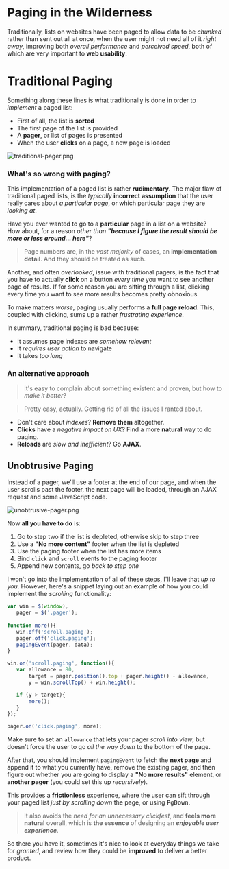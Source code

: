 # Paging in the Wilderness #

Traditionally, lists on websites have been paged to allow data to be _chunked_ rather than sent out all at once, when the user might not need all of it _right away_, improving both _overall performance_ and _perceived speed_, both of which are very important to **web usability**.

# Traditional Paging #

Something along these lines is what traditionally is done in order to _implement_ a paged list:

- First of all, the list is **sorted**
- The first page of the list is provided
- A **pager**, or list of pages is presented
- When the user **clicks** on a page, a new page is loaded

![traditional-pager.png][1]

### What's so wrong with paging? ###

This implementation of a paged list is rather **rudimentary**. The major flaw of traditional paged lists, is the _typically_ **incorrect assumption** that the user really cares about _a particular page_, or which particular page they are _looking at_.

Have you ever wanted to go to a **particular** page in a list on a website?  
How about, for a reason _other than **"because I figure the result should be more or less around... here"**_?

> Page numbers are, in the _vast majority_ of cases, an **implementation detail**. And they should be treated as such.

Another, and often _overlooked_, issue with traditional pagers, is the fact that you have to actually **click** on a button _every time_ you want to see another page of results. If for some reason you are sifting through a list, clicking every time you want to see more results becomes pretty obnoxious.

To make matters _worse_, paging usually performs a **full page reload**. This, coupled with clicking, sums up a rather _frustrating experience_.

In summary, traditional paging is bad because:

- It assumes page indexes are _somehow relevant_
- It _requires user action_ to navigate
- It takes _too long_

### An alternative approach ###

> It's easy to complain about something existent and proven, but how to _make it better_?

> Pretty easy, actually. Getting rid of all the issues I ranted about.

- Don't care about _indexes_? **Remove them** altogether.  
- **Clicks** have a _negative impact on UX_? Find a more **natural** way to do paging.  
- **Reloads** are _slow and inefficient_? Go **AJAX**.

## Unobtrusive Paging ##

Instead of a pager, we'll use a footer at the end of our page, and when the user scrolls past the footer, the next page will be loaded, through an AJAX request and some JavaScript code.

![unobtrusive-pager.png][2]

Now **all you have to do** is:

 1. Go to step two if the list is depleted, otherwise skip to step three
 2. Use a **"No more content"** footer when the list is depleted
 3. Use the paging footer when the list has more items
 4. Bind `click` and `scroll` events to the paging footer
 5. Append new contents, go _back to step one_

I won't go into the implementation of all of these steps, I'll leave that _up to you_. However, here's a snippet laying out an example of how you could implement the _scrolling_ functionality:
 
 ```js
var win = $(window),
    pager = $('.pager');
    
function more(){
    win.off('scroll.paging');
    pager.off('click.paging');
    pagingEvent(pager, data);
}

win.on('scroll.paging', function(){
    var allowance = 80,
        target = pager.position().top + pager.height() - allowance,
        y = win.scrollTop() + win.height();

    if (y > target){
        more();
    }
});

pager.on('click.paging', more);
```

Make sure to set an `allowance` that lets your pager _scroll into view_, but doesn't force the user to go _all the way down_ to the bottom of the page.

After that, you should implement `pagingEvent` to fetch the **next page** and append it to what you currently have, remove the existing pager, and then figure out whether you are going to display a **"No more results"** element, or **another pager** (you could set this up _recursively_).

This provides a **frictionless** experience, where the user can sift through your paged list _just by scrolling down_ the page, or using  <kbd>PgDown</kbd>.

> It also avoids the _need for an unnecessary clickfest_, and **feels more natural** overall, which is **the essence** of designing an _**enjoyable user experience**_.

So there you have it, sometimes it's nice to look at everyday things we take for _granted_, and review how they could be **improved** to deliver a better product.

  [1]: http://i.imgur.com/7sShhiX.png "The most common implementation of paging"
  [2]: http://i.imgur.com/61NF6fE.png "The unobtrusive way"